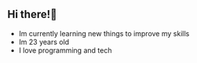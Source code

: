 ## Hi there!🚀

- Im currently learning new things to improve my skills
- Im 23 years old
- I love programming and tech
